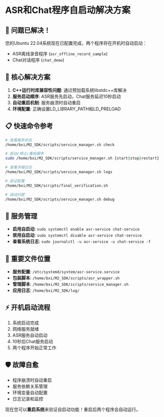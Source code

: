 # ASR和Chat程序自启动解决方案

## 🎉 问题已解决！

您的Ubuntu 22.04系统现在已配置完成，两个程序将在开机时自动启动：
- ASR离线录音程序 (`asr_offline_record_sample`)
- Chat对话程序 (`chat_demo`)

## 🚀 核心解决方案

1. **C++运行时库兼容性问题**: 通过预加载系统libstdc++库解决
2. **服务启动顺序**: ASR服务先启动，Chat服务延迟10秒启动
3. **自动重启机制**: 服务崩溃时自动重启
4. **环境配置**: 正确设置LD_LIBRARY_PATH和LD_PRELOAD

## 📋 快速命令参考

```bash
# 查看服务状态
/home/bxi/M2_SDK/scripts/service_manager.sh check

# 启动/停止/重启服务
sudo /home/bxi/M2_SDK/scripts/service_manager.sh {start|stop|restart}

# 查看详细日志
/home/bxi/M2_SDK/scripts/service_manager.sh logs

# 验证配置
/home/bxi/M2_SDK/scripts/final_verification.sh

# 调试问题
/home/bxi/M2_SDK/scripts/service_manager.sh debug
```

## 🔧 服务管理

- **启用自启动**: `sudo systemctl enable asr-service chat-service`
- **禁用自启动**: `sudo systemctl disable asr-service chat-service`
- **查看系统日志**: `sudo journalctl -u asr-service -u chat-service -f`

## 📁 重要文件位置

- **服务配置**: `/etc/systemd/system/asr-service.service`
- **包装脚本**: `/home/bxi/M2_SDK/scripts/asr_wrapper.sh`
- **管理脚本**: `/home/bxi/M2_SDK/scripts/service_manager.sh`
- **应用日志**: `/home/bxi/M2_SDK/log/`

## ⚡ 开机启动流程

1. 系统启动完成
2. 网络服务就绪
3. ASR服务自动启动
4. 10秒后Chat服务启动
5. 两个程序开始正常工作

## 🛡️ 故障自愈

- 程序崩溃时自动重启
- 服务依赖关系管理
- 环境变量自动配置
- 日志记录和监控

现在您可以**重启系统**来验证自启动功能！重启后两个程序会自动运行。
